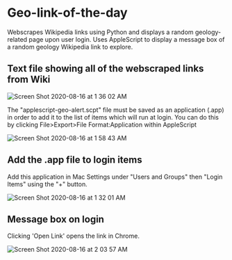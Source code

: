 # Geo-link-of-the-day
Webscrapes Wikipedia links using Python and displays a random geology-related page upon user login. Uses AppleScript to display a message box of a random geology Wikipedia link to explore.

## Text file showing all of the webscraped links from Wiki
![Screen Shot 2020-08-16 at 1 36 02 AM](https://user-images.githubusercontent.com/69328795/90329331-2bed1180-df61-11ea-8e00-77f07321af42.png)


The "applescript-geo-alert.scpt" file must be saved as an application (.app) in order to add it to the list of items which will run at login. You can do this by clicking File>Export>File Format:Application within AppleScript

![Screen Shot 2020-08-16 at 1 58 43 AM](https://user-images.githubusercontent.com/69328795/90329670-1b8a6600-df64-11ea-8f71-5bf0b453c81e.png)


## Add the .app file to login items
Add this application in Mac Settings under "Users and Groups" then "Login Items" using the "+" button.

![Screen Shot 2020-08-16 at 1 32 01 AM](https://user-images.githubusercontent.com/69328795/90329296-b84b0480-df60-11ea-8fbc-903e2424657c.png)

## Message box on login
Clicking 'Open Link' opens the link in Chrome.

![Screen Shot 2020-08-16 at 2 03 57 AM](https://user-images.githubusercontent.com/69328795/90329786-d4e93b80-df64-11ea-9fcc-b3ce043773f4.png)



